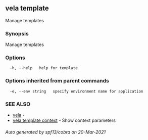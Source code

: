 ## vela template

Manage templates

### Synopsis

Manage templates

### Options

```
  -h, --help   help for template
```

### Options inherited from parent commands

```
  -e, --env string   specify environment name for application
```

### SEE ALSO

* [vela](vela.md)	 - 
* [vela template context](vela_template_context.md)	 - Show context parameters

###### Auto generated by spf13/cobra on 20-Mar-2021
